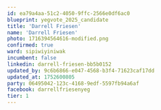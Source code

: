 ```yaml
---
id: ea79a4aa-51c2-4050-9ffc-2566e0df6ac0
blueprint: yegvote_2025_candidate
title: 'Darrell Friesen'
name: 'Darrell Friesen'
photo: 1716394564616-modified.png
confirmed: true
ward: sipiwiyiniwak
incumbent: false
linkedin: darrell-friesen-bb5b0152
updated_by: 9c6b6866-e047-4568-b3f4-71623caf17dd
updated_at: 1752600805
party: 06495042-123c-4168-9edf-5597fb94a6af
facebook: darrellfriesenyeg
tier: 1
---
```

